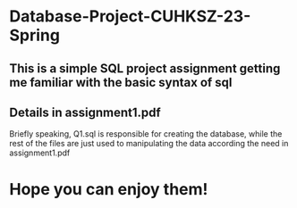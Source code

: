 # Database-Project-CUHKSZ-23-Spring
## This is a simple SQL project assignment getting me familiar with the basic syntax of sql
## Details in assignment1.pdf
Briefly speaking, Q1.sql is responsible for creating the database, while the rest of the files are just used to manipulating the data according the need in assignment1.pdf 
# Hope you can enjoy them!
